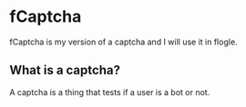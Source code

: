 # fCaptcha
fCaptcha is my version of a captcha and I will use it in flogle.
## What is a captcha?
A captcha is a thing that tests if a user is a bot or not.